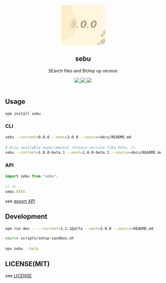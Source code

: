 <p align="center"><img width="143px" height="130px" src="https://raw.githubusercontent.com/tyankatsu0105/sebu/main/assets/logo.png" alt="sebu"></p>

<h2 align="center">sebu</h2>
<p align="center">
  SEarch files and BUmp up version
</p>
<p align="center">
  <a title="Current version" href="https://badge.fury.io/js/sebu" rel="nofollow">
    <img src="https://badge.fury.io/js/sebu.svg">
  </a>
  <a title="deploy" href="https://github.com/algolia/shipjs" rel="nofollow">
    <img src="https://img.shields.io/badge/deploy-🛳Ship.js-blue?style=flat">
  </a>
  <a title="MIT License" href="[LICENSE](https://opensource.org/licenses/MIT)" rel="nofollow">
    <img src="https://img.shields.io/badge/License-MIT-green.svg">
  </a>
  <br>
  <br>
</p>


## Usage

```bash
npm install sebu
```

### CLI

```bash
sebu --current=0.0.0 --next=2.0.0 --source=docs/README.md

# Also available experimental release version like beta, rc
sebu --current=1.0.0-beta.1 --next=1.0.0-beta.2 --source=docs/README.md
```

### API

```ts
import sebu from "sebu";

// 👍
sebu.XXXX
```

see [export API](https://github.com/tyankatsu0105/sebu/blob/main/src/lib/index.ts)

## Development

```bash
npm run dev -- --current=1.1.1@alfa --next=2.0.0 --source=README.md
```

```bash
source scripts/setup-sandbox.sh

npx sebu --help
```

## LICENSE(MIT)
see [LICENSE](https://github.com/tyankatsu0105/sebu/blob/main/LICENSE)